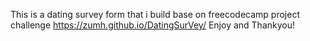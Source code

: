 This is a dating survey form that i build base on freecodecamp project challenge
https://zumh.github.io/DatingSurVey/
Enjoy and Thankyou! 
